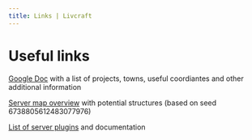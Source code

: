 ```yaml
---
title: Links | Livcraft
---
```

# Useful links
[Google Doc](https://docs.google.com/document/d/1Kg6Bz1Vx71E0tuEUM7n_-KhoONEb2jrjLnSSCxmz8tQ/edit) with a list of projects, towns, useful coordiantes and other additional information

[Server map overview](http://mineatlas.com/?levelName=6738805612483077976&seed=6738805612483077976&mapCentreX=-240&mapCentreY=184&mapZoom=16&pos=&Player=true&Spawn=true&Likely+Villages=false&Ocean+Monuments=false&Jungle+Temples=false&Desert+Temples=false&Witch+Huts=false&Slime+Chunks=false) with potential structures (based on seed 6738805612483077976)

[List of server plugins](https://github.com/BigLazyDragon/livcraft/wiki) and documentation
